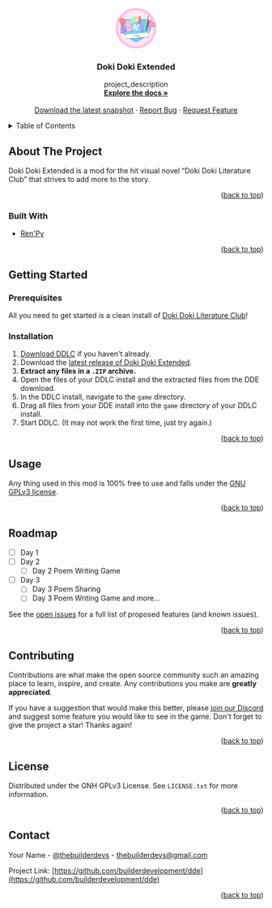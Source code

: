 <div id="top"></div>

<br />
<div align="center">
  <a href="https://github.com/builderdevelopment/dde">
    <img src="images/logo.png" alt="Logo" width="80" height="80">
  </a>

<h3 align="center">Doki Doki Extended</h3>

  <p align="center">
    project_description
    <br />
    <a href="https://github.com/builderdevelopment/dde/wiki"><strong>Explore the docs »</strong></a>
    <br />
    <br />
    <a href="https://github.com/builderdevelopment/dde/releases">Download the latest snapshot</a>
    ·
    <a href="https://github.com/builderdevelopment/dde/issues">Report Bug</a>
    ·
    <a href="https://discord.gg/QWWRSnJWrY">Request Feature</a>
  </p>
</div>

<details>
  <summary>Table of Contents</summary>
  <ol>
    <li>
      <a href="#about-the-project">About Doki Doki Extended</a>
      <ul>
        <li><a href="#built-with">Built With</a></li>
      </ul>
    </li>
    <li>
      <a href="#getting-started">Getting Started</a>
      <ul>
        <li><a href="#prerequisites">Prerequisites</a></li>
        <li><a href="#installation">Installation</a></li>
      </ul>
    </li>
    <li><a href="#usage">Usage</a></li>
    <li><a href="#roadmap">Roadmap</a></li>
    <li><a href="#contributing">Contributing</a></li>
    <li><a href="#license">License</a></li>
    <li><a href="#contact">Contact</a></li>
    <li><a href="#acknowledgments">Acknowledgments</a></li>
  </ol>
</details>

## About The Project

Doki Doki Extended is a mod for the hit visual novel “Doki Doki Literature Club” that strives to add more to the story.

<p align="right">(<a href="#top">back to top</a>)</p>



### Built With

* [Ren'Py](https://renpy.org)
 
<p align="right">(<a href="#top">back to top</a>)</p>

## Getting Started

### Prerequisites

All you need to get started is a clean install of [Doki Doki Literature Club](https://ddlc.moe)!
   
### Installation

1. [Download DDLC](https://ddlc.moe) if you haven't already.
2. Download the [latest release of Doki Doki Extended](https://github.com/builderdevelopment/dde/releases).
3. **Extract any files in a `.ZIP` archive.**
4. Open the files of your DDLC install and the extracted files from the DDE download.
5. In the DDLC install, navigate to the `game` directory.
6. Drag all files from your DDE install into the `game` directory of your DDLC install.
7. Start DDLC. (It may not work the first time, just try again.)

<p align="right">(<a href="#top">back to top</a>)</p>

## Usage

Any thing used in this mod is 100% free to use and falls under the [GNU GPLv3 license]().

<p align="right">(<a href="#top">back to top</a>)</p>

## Roadmap

- [ ] Day 1
- [ ] Day 2
    - [ ] Day 2 Poem Writing Game
- [ ] Day 3
    - [ ] Day 3 Poem Sharing
    - [ ] Day 3 Poem Writing Game
and more...

See the [open issues](https://github.com/builderdevelopment/dde/issues) for a full list of proposed features (and known issues).

<p align="right">(<a href="#top">back to top</a>)</p>

## Contributing

Contributions are what make the open source community such an amazing place to learn, inspire, and create. Any contributions you make are **greatly appreciated**.

If you have a suggestion that would make this better, please [join our Discord](https://discord.gg/QWWRSnJWrY) and suggest some feature you would like to see in the game.
Don't forget to give the project a star! Thanks again!

<p align="right">(<a href="#top">back to top</a>)</p>

## License

Distributed under the GNH GPLv3 License. See `LICENSE.txt` for more information.

<p align="right">(<a href="#top">back to top</a>)</p>

## Contact

Your Name - [@thebuilderdevs](https://twitter.com/thebuilderdevs) - thebuilderdevs@gmail.com

Project Link: [https://github.com/builderdevelopment/dde](https://github.com/builderdevelopment/dde)

<p align="right">(<a href="#top">back to top</a>)</p>
